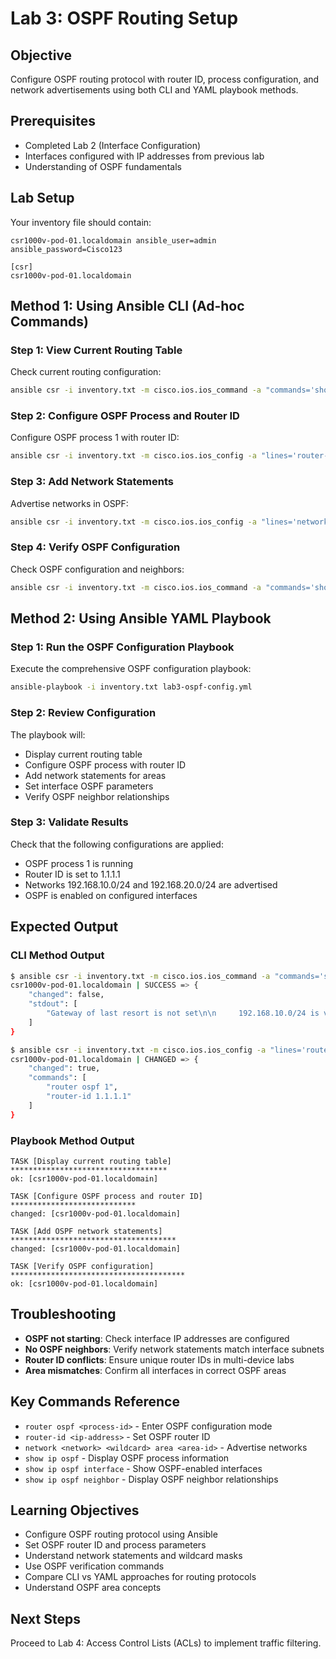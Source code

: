 # Lab 3: OSPF Routing Setup

## Objective
Configure OSPF routing protocol with router ID, process configuration, and network advertisements using both CLI and YAML playbook methods.

## Prerequisites
- Completed Lab 2 (Interface Configuration)
- Interfaces configured with IP addresses from previous lab
- Understanding of OSPF fundamentals

## Lab Setup
Your inventory file should contain:
```
csr1000v-pod-01.localdomain ansible_user=admin ansible_password=Cisco123 

[csr]
csr1000v-pod-01.localdomain
```

## Method 1: Using Ansible CLI (Ad-hoc Commands)

### Step 1: View Current Routing Table
Check current routing configuration:
```bash
ansible csr -i inventory.txt -m cisco.ios.ios_command -a "commands='show ip route'"
```

### Step 2: Configure OSPF Process and Router ID
Configure OSPF process 1 with router ID:
```bash
ansible csr -i inventory.txt -m cisco.ios.ios_config -a "lines='router-id 1.1.1.1' parents='router ospf 1'"
```

### Step 3: Add Network Statements
Advertise networks in OSPF:
```bash
ansible csr -i inventory.txt -m cisco.ios.ios_config -a "lines='network 192.168.10.0 0.0.0.255 area 0,network 192.168.20.0 0.0.0.255 area 0' parents='router ospf 1'"
```

### Step 4: Verify OSPF Configuration
Check OSPF configuration and neighbors:
```bash
ansible csr -i inventory.txt -m cisco.ios.ios_command -a "commands='show ip ospf,show ip ospf interface,show ip ospf neighbor'"
```

## Method 2: Using Ansible YAML Playbook

### Step 1: Run the OSPF Configuration Playbook
Execute the comprehensive OSPF configuration playbook:
```bash
ansible-playbook -i inventory.txt lab3-ospf-config.yml
```

### Step 2: Review Configuration
The playbook will:
- Display current routing table
- Configure OSPF process with router ID
- Add network statements for areas
- Set interface OSPF parameters
- Verify OSPF neighbor relationships

### Step 3: Validate Results
Check that the following configurations are applied:
- OSPF process 1 is running
- Router ID is set to 1.1.1.1
- Networks 192.168.10.0/24 and 192.168.20.0/24 are advertised
- OSPF is enabled on configured interfaces

## Expected Output

### CLI Method Output
```bash
$ ansible csr -i inventory.txt -m cisco.ios.ios_command -a "commands='show ip route'"
csr1000v-pod-01.localdomain | SUCCESS => {
    "changed": false,
    "stdout": [
        "Gateway of last resort is not set\n\n     192.168.10.0/24 is variably subnetted, 2 subnets, 2 masks\nC       192.168.10.0/24 is directly connected, GigabitEthernet2\nL       192.168.10.1/32 is directly connected, GigabitEthernet2"
    ]
}

$ ansible csr -i inventory.txt -m cisco.ios.ios_config -a "lines='router-id 1.1.1.1' parents='router ospf 1'"
csr1000v-pod-01.localdomain | CHANGED => {
    "changed": true,
    "commands": [
        "router ospf 1",
        "router-id 1.1.1.1"
    ]
}
```

### Playbook Method Output
```
TASK [Display current routing table] ***********************************
ok: [csr1000v-pod-01.localdomain]

TASK [Configure OSPF process and router ID] ****************************
changed: [csr1000v-pod-01.localdomain]

TASK [Add OSPF network statements] *************************************
changed: [csr1000v-pod-01.localdomain]

TASK [Verify OSPF configuration] ***************************************
ok: [csr1000v-pod-01.localdomain]
```

## Troubleshooting
- **OSPF not starting**: Check interface IP addresses are configured
- **No OSPF neighbors**: Verify network statements match interface subnets
- **Router ID conflicts**: Ensure unique router IDs in multi-device labs
- **Area mismatches**: Confirm all interfaces in correct OSPF areas

## Key Commands Reference
- `router ospf <process-id>` - Enter OSPF configuration mode
- `router-id <ip-address>` - Set OSPF router ID
- `network <network> <wildcard> area <area-id>` - Advertise networks
- `show ip ospf` - Display OSPF process information
- `show ip ospf interface` - Show OSPF-enabled interfaces
- `show ip ospf neighbor` - Display OSPF neighbor relationships

## Learning Objectives
- Configure OSPF routing protocol using Ansible
- Set OSPF router ID and process parameters
- Understand network statements and wildcard masks
- Use OSPF verification commands
- Compare CLI vs YAML approaches for routing protocols
- Understand OSPF area concepts

## Next Steps
Proceed to Lab 4: Access Control Lists (ACLs) to implement traffic filtering.